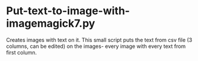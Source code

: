 # Put-text-to-image-with-imagemagick7.py
 Creates images with text on it. This small script puts the text from csv file (3 columns, can be edited) on the images- every image with every text from first column.
